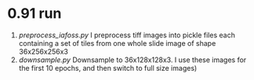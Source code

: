 # 0.91 run

1. <em>preprocess_iafoss.py</em> I preprocess tiff images into pickle files each containing a set of tiles from one whole slide image of shape 36x256x256x3
2. <em> downsample.py</em> Downsample to 36x128x128x3. I use these images for the first 10 epochs, and then switch to full size images)

